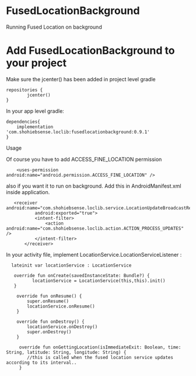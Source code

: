 # FusedLocationBackground
Running Fused Location on background


# Add FusedLocationBackground to your project
Make sure the jcenter() has been added in project level gradle

```
repositories {
        jcenter()
}
```

In your app level gradle:

```
dependencies{
    implementation 'com.shohiebsense.loclib:fusedlocationbackground:0.9.1'
}
```
Usage

Of course you have to add ACCESS_FINE_LOCATION permission

```
    <uses-permission android:name="android.permission.ACCESS_FINE_LOCATION" />
 ```
  
 also if you want it to run on background. Add this in AndroidManifest.xml inside application.
 
 ```
    <receiver android:name="com.shohiebsense.loclib.service.LocationUpdateBroadcastReceiver"
            android:exported="true">
            <intent-filter>
                <action android:name="com.shohiebsense.loclib.action.ACTION_PROCESS_UPDATES" />
            </intent-filter>
        </receiver>
 ```

In your activity file, implement LocationService.LocationServiceListener :

```
  lateinit var locationService : LocationService

   override fun onCreate(savedInstanceState: Bundle?) {
          locationService = LocationService(this,this).init()
   }
   
    override fun onResume() {
        super.onResume()
        locationService.onResume()
    }

    override fun onDestroy() {
        locationService.onDestroy()
        super.onDestroy()
    }
    
     override fun onGettingLocation(isImmediateExit: Boolean, time: String, latitude: String, longitude: String) {
        //this is called when the fused location service updates according to its interval..
     }


 ```
 
 
